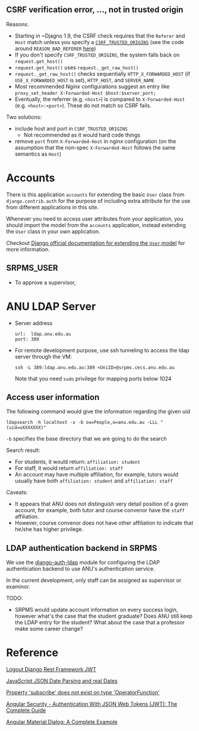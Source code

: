 ##  CSRF verification error, ..., not in trusted origin

Reasons:

- Starting in ~Djagno 1.9, the CSRF check requires that the `Referer` and `Host` match unless you specify a [`CSRF_TRUSTED_ORIGINS`](https://docs.djangoproject.com/en/2.0/ref/settings/#csrf-trusted-origins) (see the code around `REASON_BAD_REFERER` [here](https://docs.djangoproject.com/en/2.0/_modules/django/middleware/csrf/))
- If you don't specify `CSRF_TRUSTED_ORIGINS`, the system falls back on `request.get_host()`
- `request.get_host()` uses `request._get_raw_host()`
- `request._get_raw_host()` checks sequentially `HTTP_X_FORWARDED_HOST` (if `USE_X_FORWARDED_HOST` is set), `HTTP_HOST`, and `SERVER_NAME`
- Most recommended Nginx configurations suggest an entry like `proxy_set_header X-Forwarded-Host $host:$server_port;`
- Eventually, the referrer (e.g. `<host>`) is compared to `X-Forwarded-Host` (e.g. `<host>:<port>`). These do not match so CSRF fails.

Two solutions:

- include host and port in `CSRF_TRUSTED_ORIGINS`
  - Not recommended as it would hard code things
- remove `port` from `X-Forwarded-Host` in nginx configuration (on the assumption that the non-spec `X-Forwarded-Host` follows the same semantics as `Host`)

# Accounts

There is this application `accounts` for extending the basic `User` class from `django.contrib.auth` for the purpose of including extra attribute for the use from different applications in this site.

Whenever you need to access user attributes from your application, you should import the model from the `accounts` application, instead extending the `User` class in your own application. 

Checkout [Django official documentation for extending the `User` model](https://docs.djangoproject.com/en/2.2/topics/auth/customizing/#extending-the-existing-user-model) for more information.

## SRPMS_USER

- To approve a supervisor, 

# ANU LDAP Server

- Server address
  ```
  url:  ldap.anu.edu.au
  port: 389
  ```
- For remote development purpose, use ssh tunneling to access the ldap server through the VM:
  
  `ssh -L 389:ldap.anu.edu.au:389 <UniID>@srpms.cecs.anu.edu.au`

  Note that you need `sudo` privilege for mapping ports below 1024

## Access user information

The following command would give the information regarding the given uid

`ldapsearch -h localhost -x -b ou=People,o=anu.edu.au -LLL "(uid=uXXXXXXX)"`

`-b` specifies the base directory that we are going to do the search

Search result:
- For students, it would return: `affiliation: student`
- For staff, it would return `affiliation: staff`
- An account may have multiple affiliation, for example, tutors would usually
  have both `affiliation: student` and `affiliation: staff`

Caveats:
- It appears that ANU does not distinguish very detail position of a given
  account, for example, both tutor and course convenor have the `staff` affiliation.
- However, course convenor does not have other affiliation to indicate that he/she
  has higher privilege. 
  
## LDAP authentication backend in SRPMS

We use the [django-auth-ldap](https://github.com/django-auth-ldap/django-auth-ldap) module
for configuring the LDAP authentication backend to use ANU's authentication service.

In the current development, only staff can be assigned as supervisor or examinor.

TODO:
- SRPMS would update account information on every success login, however what's the case that
  the student graduate? Does ANU still keep the LDAP entry for the student? What about the
  case that a professor make some career change?

# Reference

[Logout Django Rest Framework JWT](https://stackoverflow.com/questions/52431850/logout-django-rest-framework-jwt)

[JavaScript JSON Date Parsing and real Dates](https://weblog.west-wind.com/posts/2014/Jan/06/JavaScript-JSON-Date-Parsing-and-real-Dates)

[Property 'subscribe' does not exist on type 'OperatorFunction'](https://stackoverflow.com/questions/50398107/property-subscribe-does-not-exist-on-type-operatorfunctionresponse-recipe)

[Angular Security - Authentication With JSON Web Tokens (JWT): The Complete Guide](https://blog.angular-university.io/angular-jwt-authentication/)

[Angular Material Dialog: A Complete Example](https://blog.angular-university.io/angular-material-dialog/)
